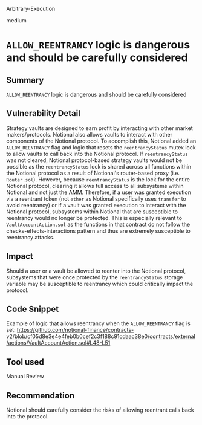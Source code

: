 Arbitrary-Execution

medium

# `ALLOW_REENTRANCY` logic is dangerous and should be carefully considered

## Summary
`ALLOW_REENTRANCY` logic is dangerous and should be carefully considered

## Vulnerability Detail
Strategy vaults are designed to earn profit by interacting with other market makers/protocols. Notional also allows vaults to interact with other components of the Notional protocol. To accomplish this, Notional added an `ALLOW_REENTRANCY` flag and logic that resets the `reentrancyStatus` mutex lock to allow vaults to call back into the Notional protocol. If `reentrancyStatus` was not cleared, Notional protocol-based strategy vaults would not be possible as the `reentrancyStatus` lock is shared across all functions within the Notional protocol as a result of Notional's router-based proxy (i.e. `Router.sol`). However, because `reentrancyStatus` is the lock for the entire Notional protocol, clearing it allows full access to all subsystems within Notional and not just the AMM. Therefore, if a user was granted execution via a reentrant token (not `ether` as Notional specifically uses `transfer` to avoid reentrancy) or if a vault was granted execution to interact with the Notional protocol, subsystems within Notional that are susceptible to reentrancy would no longer be protected. This is especially relevant to `VaultAccountAction.sol` as the functions in that contract do not follow the checks-effects-interactions pattern and thus are extremely susceptible to reentrancy attacks.

## Impact
Should a user or a vault be allowed to reenter into the Notional protocol, subsystems that were once protected by the `reentrancyStatus` storage variable may be susceptible to reentrancy which could critically impact the protocol.

## Code Snippet
Example of logic that allows reentrancy when the `ALLOW_REENTRANCY` flag is set:
https://github.com/notional-finance/contracts-v2/blob/cf05d8e3e4e4feb0b0cef2c3f188c91cdaac38e0/contracts/external/actions/VaultAccountAction.sol#L48-L51

## Tool used

Manual Review

## Recommendation
Notional should carefully consider the risks of allowing reentrant calls back into the protocol.
